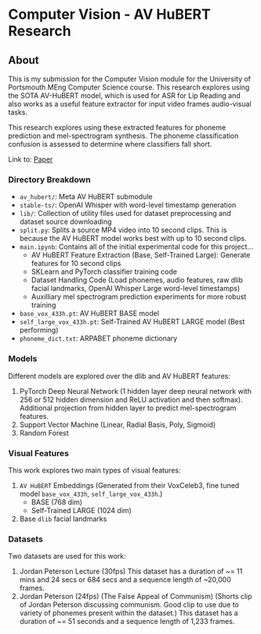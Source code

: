 # Computer Vision - AV HuBERT Research

## About

This is my submission for the Computer Vision module for the University
of Portsmouth MEng Computer Science course. This research explores using
the SOTA AV-HuBERT model, which is used for ASR for Lip Reading and also
works as a useful feature extractor for input video frames audio-visual tasks.

This research explores using these extracted features for phoneme prediction
and mel-spectrogram synthesis. The phoneme classification confusion is assessed
to determine where classifiers fall short.

Link to: [Paper](https://github.com/MiscellanoeusStuff/comp-vis-avhubert/blob/main/paper.pdf)

### Directory Breakdown

- `av_hubert/`: Meta AV HuBERT submodule
- `stable-ts/`: OpenAI Whisper with word-level timestamp generation
- `lib/`: Collection of utility files used for dataset preprocessing and dataset source downloading
- `split.py`: Splits a source MP4 video into 10 second clips. This is because
  the AV HuBERT model works best with up to 10 second clips.
- `main.ipynb`: Contains all of the initial experimental code for this project...
  - AV HuBERT Feature Extraction (Base, Self-Trained Large): Generate features
    for 10 second clips
  - SKLearn and PyTorch classifier training code
  - Dataset Handling Code (Load phonemes, audio features, raw dlib facial
    landmarks, OpenAI Whisper Large word-level timestamps)
  - Auxilliary mel spectrogram prediction experiments for more robust training
- `base_vox_433h.pt`: AV HuBERT BASE model
- `self_large_vox_433h.pt`: Self-Trained AV HuBERT LARGE model (Best performing)
- `phoneme_dict.txt`: ARPABET phoneme dictionary

<!-- ### GPT-4 Phoneme "Beam Search"

The work also explores using GPT4 as a form of phoneme beam search. This
work hypothesizes that GPT4's ability to compose phonemes together into
sensible sentences based on GPT4's large training dataset and ability
to contextually understand phonemes and generate plausable sentences
gives it an advantage over existing methods. -->

### Models

Different models are explored over the dlib and AV HuBERT features:
1. PyTorch Deep Neural Network (1 hidden layer deep neural network with 256 or 512 hidden dimension
   and ReLU activation and then softmax). Additional projection from hidden layer to predict mel-spectrogram features.
2. Support Vector Machine (Linear, Radial Basis, Poly, Sigmoid)
3. Random Forest

### Visual Features

This work explores two main types of visual features:
1. `AV HuBERT` Embeddings (Generated from their VoxCeleb3, 
   fine tuned model `base_vox_433h`, `self_large_vox_433h`.)
   - BASE  (768 dim)
   - Self-Trained LARGE (1024 dim)
2. Base `dlib` facial landmarks

### Datasets

Two datasets are used for this work:
<!--
1. VoxCeleb (This is a standard dataset used in Lip Reading research as it
   contains many videos with the lips of celebrities speaking clearly visible.
   LRS3 is also considered, but not explored in this work as written consent
   needs to be obtained before using this dataset for research.).
   As the AV HuBERT model used in this work has been fine tuned on this dataset,
   only the test set portion of this dataset is used for evaluation for fairness.
   VoxCeleb2 was considered at first, but the audio visual dataset is restricted
   and requires a password.
-->
1. Jordan Peterson Lecture (30fps)
   This dataset has a duration of ~= 11 mins and 24 secs or 684 secs and a sequence length of
   ~20,000 frames.
2. Jordan Peterson (24fps) (The False Appeal of Communism) (Shorts clip of Jordan Peterson discussing
   communism. Good clip to use due to variety of phonemes present within the
   dataset.)
   This dataset has a duration of ~= 51 seconds and a sequence length of 1,233 frames.
<!--
3. Personal Dataset (This is a personal dataset used for initial experiments
   with a mixture of celebrities speaking, with the videos being chosen for
   the varieties of phonemes expressed during the videos.)
-->